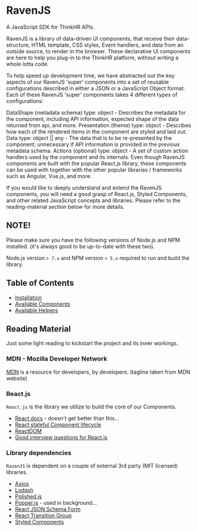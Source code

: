 # RavenJS

A JavaScript SDK for ThinkHR APIs.

RavenJS is a library of data-driven UI components, that receive their data-structure, HTML template, CSS styles, Event handlers, and data from an outside source, to render in the browser. These declarative UI components are here to help you plug-in to the ThinkHR platform, without writing a whole lotta code.

To help speed up development time, we have abstracted out the key aspects of our RavenJS 'super' components into a set of reusable configurations described in either a JSON or a JavaScript Object format. Each of these RavenJS 'super' components takes 4 different types of configurations:

DataShape (metadata schema) type: object - Describes the metadata for the component, including API information, expected shape of the data returned from api, and more.
Presentation (theme) type: object - Describes how each of the rendered items in the component are styled and laid out.
Data type: object || any - The data that is to be re-presented by the component; unnecessary if API information is provided in the previous metadata schema.
Actions (optional) type: object - A set of custom action handlers used by the component and its internals.
Even though RavenJS components are built with the popular React.js library, these components can be used with together with the other popular libraries / frameworks such as Angular, Vue.js, and more.

If you would like to deeply understand and extend the RavenJS components, you will need a good grasp of React.js, Styled Components, and other related JavaScript concepts and libraries. Please refer to the reading-material section below for more details.

## NOTE!

Please make sure you have the following versions of Node.js and NPM installed. (it's always good to be up-to-date with these two).

Node.js version `> 7.x` and NPM version `> 5.x` required to run and build the library.

## Table of Contents

- [Installation](/docs/Installation.md)
- [Available Components](/docs/components/README.md)
- [Available Helpers](/docs/helpers/README.md)

## Reading Material

Just some light reading to kickstart the project and its inner workings.

### MDN - Mozilla Developer Network

[MDN](https://developer.mozilla.org/en-US/) is a resource for developers, by developers. (tagline taken from MDN website)

### React.js

`React.js` is the library we utilize to build the core of our Components.

- [React docs](https://reactjs.org/) - doesn't get better than this...
- [React stateful Component lifecycle](https://reactjs.org/docs/react-component.html)
- [ReactDOM](https://reactjs.org/docs/react-dom.html)
- [Good interview questions for React.js](https://www.edureka.co/blog/interview-questions/react-interview-questions/)

### Library dependencies

`RavenJS` is dependent on a couple of external 3rd party (MIT licensed) libraries.

- [Axios](https://github.com/axios/axios/blob/master/README.md)
- [Lodash](https://lodash.com/docs/4.17.10)
- [Polished.js](https://polished.js.org/docs/)
- [Popper.js](https://popper.js.org/popper-documentation.html) - used in background...
- [React JSON Schema Form](https://github.com/mozilla-services/react-jsonschema-form)
- [React Transition Group](https://reactcommunity.org/react-transition-group/)
- [Styled Components](https://www.styled-components.com/docs)
